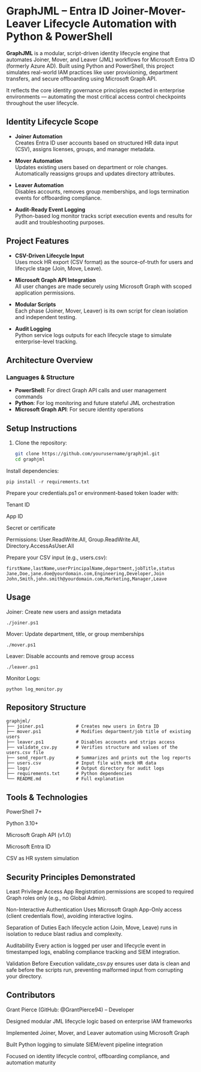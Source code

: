# GraphJML – Entra ID Joiner-Mover-Leaver Lifecycle Automation with Python & PowerShell

**GraphJML** is a modular, script-driven identity lifecycle engine that automates Joiner, Mover, and Leaver (JML) workflows for Microsoft Entra ID (formerly Azure AD). Built using Python and PowerShell, this project simulates real-world IAM practices like user provisioning, department transfers, and secure offboarding using Microsoft Graph API.

It reflects the core identity governance principles expected in enterprise environments — automating the most critical access control checkpoints throughout the user lifecycle.

## Identity Lifecycle Scope

- **Joiner Automation**  
  Creates Entra ID user accounts based on structured HR data input (CSV), assigns licenses, groups, and manager metadata.

- **Mover Automation**  
  Updates existing users based on department or role changes. Automatically reassigns groups and updates directory attributes.

- **Leaver Automation**  
  Disables accounts, removes group memberships, and logs termination events for offboarding compliance.

- **Audit-Ready Event Logging**  
  Python-based log monitor tracks script execution events and results for audit and troubleshooting purposes.

## Project Features

- **CSV-Driven Lifecycle Input**  
  Uses mock HR export (CSV format) as the source-of-truth for users and lifecycle stage (Join, Move, Leave).

- **Microsoft Graph API Integration**  
  All user changes are made securely using Microsoft Graph with scoped application permissions.

- **Modular Scripts**  
  Each phase (Joiner, Mover, Leaver) is its own script for clean isolation and independent testing.

- **Audit Logging**  
  Python service logs outputs for each lifecycle stage to simulate enterprise-level tracking.

## Architecture Overview

### Languages & Structure

- **PowerShell**: For direct Graph API calls and user management commands  
- **Python**: For log monitoring and future stateful JML orchestration  
- **Microsoft Graph API**: For secure identity operations

## Setup Instructions

1. Clone the repository:
   ```bash
   git clone https://github.com/yourusername/graphjml.git
   cd graphjml

Install dependencies:
```
pip install -r requirements.txt
```

Prepare your credentials.ps1 or environment-based token loader with:

Tenant ID

App ID

Secret or certificate

Permissions: User.ReadWrite.All, Group.ReadWrite.All, Directory.AccessAsUser.All

Prepare your CSV input (e.g., users.csv):
```
firstName,lastName,userPrincipalName,department,jobTitle,status
Jane,Doe,jane.doe@yourdomain.com,Engineering,Developer,Join
John,Smith,john.smith@yourdomain.com,Marketing,Manager,Leave
```

## Usage

Joiner: Create new users and assign metadata
```
./joiner.ps1
```
Mover: Update department, title, or group memberships
```
./mover.ps1
```
Leaver: Disable accounts and remove group access
```
./leaver.ps1
```
Monitor Logs:
```
python log_monitor.py
```

## Repository Structure
```
graphjml/
├── joiner.ps1            # Creates new users in Entra ID
├── mover.ps1             # Modifies department/job title of existing users
├── leaver.ps1            # Disables accounts and strips access
├── validate_csv.py       # Verifies structure and values of the users.csv file
├── send_report.py        # Summarizes and prints out the log reports
├── users.csv             # Input file with mock HR data
├── logs/                 # Output directory for audit logs
├── requirements.txt      # Python dependencies
└── README.md             # Full explanation
```

## Tools & Technologies
PowerShell 7+

Python 3.10+

Microsoft Graph API (v1.0)

Microsoft Entra ID

CSV as HR system simulation

## Security Principles Demonstrated
Least Privilege Access
App Registration permissions are scoped to required Graph roles only (e.g., no Global Admin).

Non-Interactive Authentication
Uses Microsoft Graph App-Only access (client credentials flow), avoiding interactive logins.

Separation of Duties
Each lifecycle action (Join, Move, Leave) runs in isolation to reduce blast radius and complexity.

Auditability
Every action is logged per user and lifecycle event in timestamped logs, enabling compliance tracking and SIEM integration.

Validation Before Execution
validate_csv.py ensures user data is clean and safe before the scripts run, preventing malformed input from corrupting your directory.

## Contributors
Grant Pierce (GitHub: @GrantPierce94) – Developer

Designed modular JML lifecycle logic based on enterprise IAM frameworks

Implemented Joiner, Mover, and Leaver automation using Microsoft Graph

Built Python logging to simulate SIEM/event pipeline integration

Focused on identity lifecycle control, offboarding compliance, and automation maturity

